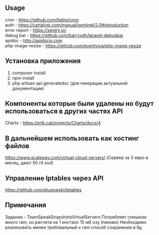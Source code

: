## Usage
cron - https://github.com/liebig/cron
<br/>
auth - https://cartalyst.com/manual/sentinel/2.0#introduction
<br/>
error report - https://sentry.io/
<br/>
debug bar  - https://github.com/barryvdh/laravel-debugbar
<br/>
apidoc - http://apidocjs.com
<br/>
php-image-resize - https://github.com/eventviva/php-image-resize
## Установка приложения
1) composer install
2) npm install
3) php artisan api:generatedoc (для генерации актуальной документации)

## Компоненты которые были удалены но будут использоваться в других частях API
Charts - https://erik.cat/projects/Charts/docs/4
<br/>
## В дальнейшем использовать как хостинг файлов
https://www.scaleway.com/virtual-cloud-servers/ (Сервер за 3 евро в месяц, дают 50 гб ssd)
## Управление Iptables через API
https://github.com/plugowski/iptables

## Примечания
Задание - TeamSpeakSnapshotsVirtualServers
Потребляет слишком много ram, из расчета на 1 инстанс 15 мб озу (пиково)
Необходимо реализовать менее требовальный к ram способ сохранения в бд
